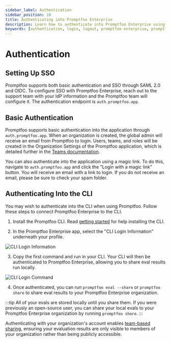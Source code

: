 ```yaml
---
sidebar_label: Authentication
sidebar_position: 10
title: Authenticating into Promptfoo Enterprise
description: Learn how to authenticate into Promptfoo Enterprise using SSO, basic authentication, and CLI methods
keywords: [authentication, login, logout, promptfoo enterprise, promptfoo app, sso, saml, oidc]
---
```


# Authentication

## Setting Up SSO

Promptfoo supports both basic authentication and SSO through SAML 2.0 and OIDC. To configure SSO with Promptfoo Enterprise, reach out to the support team with your IdP information and the Promptfoo team will configure it. The authentication endpoint is `auth.promptfoo.app`.

## Basic Authentication

Promptfoo supports basic authentication into the application through `auth.promptfoo.app`. When an organization is created, the global admin will receive an email from Promptfoo to login. Users, teams, and roles will be created in the Organization Settings of the Promptfoo application, which is detailed further in the [Teams documentation](./teams.md).

You can also authenticate into the application using a magic link. To do this, navigate to `auth.promptfoo.app` and click the "Login with a magic link" button. You will receive an email with a link to login. If you do not receive an email, please be sure to check your spam folder.

## Authenticating Into the CLI

You may wish to authenticate into the CLI when using Promptfoo. Follow these steps to connect Promptfoo Enterprise to the CLI.

1. Install the Promptfoo CLI. Read [getting started](https://www.promptfoo.dev/docs/getting-started/) for help installing the CLI.

2. In the Promptfoo Enterprise app, select the "CLI Login Information" underneath your profile.

![CLI Login Information](/img/enterprise-docs/CLI-login-setting.png)

3. Copy the first command and run in your CLI. Your CLI will then be authenticated to Promptfoo Enterprise, allowing you to share eval results run locally.

![CLI Login Command](/img/enterprise-docs/CLI-login-key.png)

4. Once authenticated, you can run `promptfoo eval --share` or `promptfoo share` to share eval results to your Promptfoo Enterprise organization.

:::tip
All of your evals are stored locally until you share them. If you were previously an open-source user, you can share your local evals to your Promptfoo Enterprise organization by running `promptfoo share`.
:::

Authenticating with your organization's account enables [team-based sharing](https://www.promptfoo.dev/docs/usage/sharing#team-cloud-sharing-private), ensuring your evaluation results are only visible to members of your organization rather than being publicly accessible.

